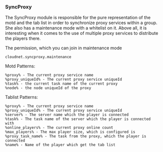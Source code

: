 ### SyncProxy

The SyncProxy module is responsible for the pure representation of the motd and the tab list in order to
synchronize proxy services within a group. She also has a maintenance mode with a whitelist on it.
Above all, it is interesting when it comes to the use of multiple proxy services to distribute the players there.

The permission, which you can join in maintenance mode
```
cloudnet.syncproxy.maintenance
```

Motd Patterns:

```
%proxy% - The current proxy service name
%proxy_uniqueId% - The current proxy service uniqueId
%task% - the current task name of the current proxy
%node% - the node uniqueId of the proxy
```

Tablist Patterns:

```
%proxy% - The current proxy service name
%proxy_uniqueId% - The current proxy service uniqueId
%server% - The server name which the player is connected
%task% - The task name of the server which the player is connected with
%online_players% - The current proxy online count
%max_players% - The max player size, which is configured is
%proxy_task_name% - The task from the proxy, which the player is connected
%name% - Name of the player which get the tab list
```
